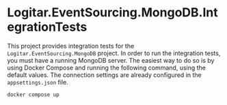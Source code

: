 # Logitar.EventSourcing.MongoDB.IntegrationTests

This project provides integration tests for the `Logitar.EventSourcing.MongoDB` project. In order to run the integration tests, you must have a running MongoDB server. The easiest way to do so is by using Docker Compose and running the following command, using the default values. The connection settings are already configured in the `appsettings.json` file.

```sh
docker compose up
```
